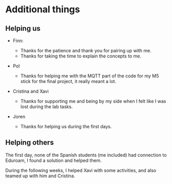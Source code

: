 # Additional things

## Helping us
- Finn:
    - Thanks for the patience and thank you for pairing up with me.
    - Thanks for taking the time to explain the concepts to me.

- Pol
    - Thanks for helping me with the MQTT part of the code for my M5 stick for the final project, it really meant a lot.

- Cristina and Xavi
    - Thanks for supporting me and being by my side when I felt like I was lost during the lab tasks.

- Joren
    - Thanks for helping us during the first days.


## Helping others
The first day, none of the Spanish students (me included) had connection to Eduroam, I found a solution and helped them.

During the following weeks, I helped Xavi with some activities, and also teamed up with him and Cristina.


